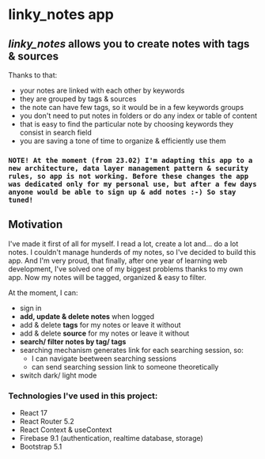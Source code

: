 # linky_notes app

## *linky_notes* allows you to create notes with tags & sources

Thanks to that:
- your notes are linked with each other by keywords
- they are grouped by tags & sources
- the note can have few tags, so it would be in a few keywords groups
- you don't need to put notes in folders or do any index or table of content
- that is easy to find the particular note by choosing keywords they consist in search field
- you are saving a tone of time to organize & efficiently use them

### `NOTE! At the moment (from 23.02) I'm adapting this app to a new architecture, data layer management pattern & security rules, so app is not working. Before these changes the app was dedicated only for my personal use, but after a few days anyone would be able to sign up & add notes :-) So stay tuned!`

## Motivation

I've made it first of all for myself. I read a lot, create a lot and... do a lot notes. I couldn't manage hunderds of my notes, so I've decided to build this app. And I'm very proud, that finally, after one year of learning web development, I've solved one of my biggest problems thanks to my own app. Now my notes will be tagged, organized & easy to filter.

At the moment, I can:
- sign in
- **add, update & delete notes** when logged
- add & delete **tags** for my notes or leave it without
- add & delete **source** for my notes or leave it without
- **search/ filter notes by tag/ tags**
- searching mechanism generates link for each searching session, so:
  - I can navigate beetween searching sessions
  - can send searching session link to someone theoretically
- switch dark/ light mode

### Technologies I've used in this project:
- React 17
- React Router 5.2
- React Context & useContext
- Firebase 9.1 (authentication, realtime database, storage)
- Bootstrap 5.1